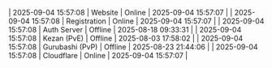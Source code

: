 | 2025-09-04 15:57:08 | Website | Online | 2025-09-04 15:57:07 |
| 2025-09-04 15:57:08 | Registration | Online | 2025-09-04 15:57:07 |
| 2025-09-04 15:57:08 | Auth Server | Offline | 2025-08-18 09:33:31 |
| 2025-09-04 15:57:08 | Kezan (PvE) | Offline | 2025-08-03 17:58:02 |
| 2025-09-04 15:57:08 | Gurubashi (PvP) | Offline | 2025-08-23 21:44:06 |
| 2025-09-04 15:57:08 | Cloudflare | Online | 2025-09-04 15:57:07 |
